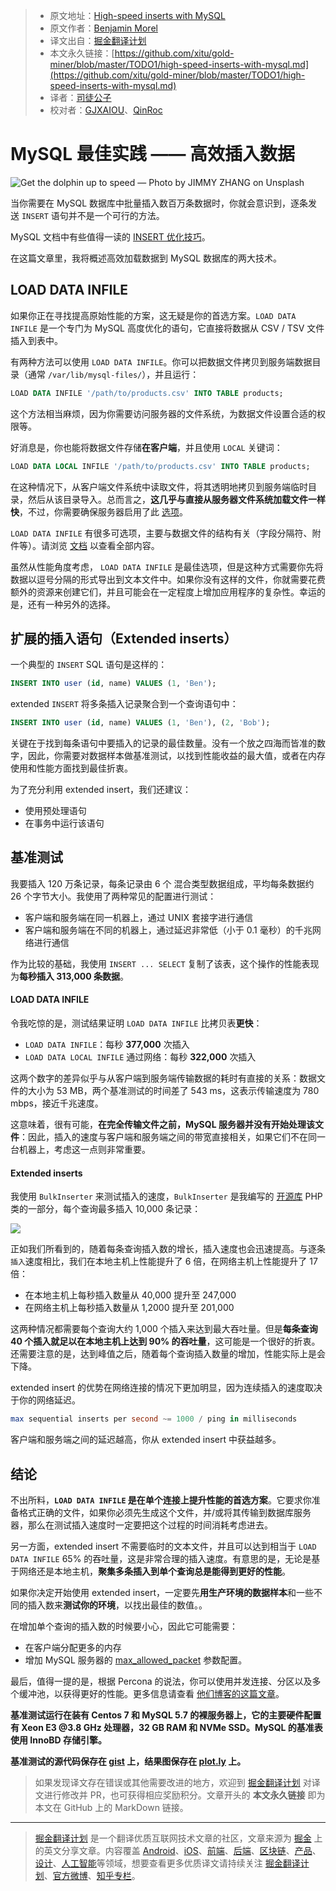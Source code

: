> * 原文地址：[High-speed inserts with MySQL](https://medium.com/@benmorel/high-speed-inserts-with-mysql-9d3dcd76f723)
> * 原文作者：[Benjamin Morel](https://medium.com/@benmorel)
> * 译文出自：[掘金翻译计划](https://github.com/xitu/gold-miner)
> * 本文永久链接：[https://github.com/xitu/gold-miner/blob/master/TODO1/high-speed-inserts-with-mysql.md](https://github.com/xitu/gold-miner/blob/master/TODO1/high-speed-inserts-with-mysql.md)
> * 译者：[司徒公子](https://github.com/todaycoder001)
> * 校对者：[GJXAIOU](https://github.com/GJXAIOU)、[QinRoc](https://github.com/QinRoc)

# MySQL 最佳实践 —— 高效插入数据

![Get the dolphin up to speed — Photo by [JIMMY ZHANG](https://blog-private.oss-cn-shanghai.aliyuncs.com/20200402002543.jpeg) on [Unsplash](https://unsplash.com/?utm_source=unsplash&utm_medium=referral&utm_content=creditCopyText)](https://cdn-images-1.medium.com/max/6528/1*9Ihf50zErzTg4KR4JnodzA.jpeg)

当你需要在 MySQL 数据库中批量插入数百万条数据时，你就会意识到，逐条发送 `INSERT` 语句并不是一个可行的方法。

MySQL 文档中有些值得一读的 [INSERT 优化技巧](https://dev.mysql.com/doc/refman/5.7/en/insert-optimization.html)。

在这篇文章里，我将概述高效加载数据到 MySQL 数据库的两大技术。

## LOAD DATA INFILE

如果你正在寻找提高原始性能的方案，这无疑是你的首选方案。`LOAD DATA INFILE` 是一个专门为 MySQL 高度优化的语句，它直接将数据从 CSV / TSV 文件插入到表中。

有两种方法可以使用 `LOAD DATA INFILE`。你可以把数据文件拷贝到服务端数据目录（通常 `/var/lib/mysql-files/`），并且运行：

```sql
LOAD DATA INFILE '/path/to/products.csv' INTO TABLE products;
```

这个方法相当麻烦，因为你需要访问服务器的文件系统，为数据文件设置合适的权限等。

好消息是，你也能将数据文件存储**在客户端**，并且使用 `LOCAL` 关键词：

```sql
LOAD DATA LOCAL INFILE '/path/to/products.csv' INTO TABLE products;
```

在这种情况下，从客户端文件系统中读取文件，将其透明地拷贝到服务端临时目录，然后从该目录导入。总而言之，**这几乎与直接从服务器文件系统加载文件一样快**，不过，你需要确保服务器启用了此 [选项](https://dev.mysql.com/doc/refman/5.7/en/server-system-variables.html#sysvar_local_infile)。

`LOAD DATA INFILE` 有很多可选项，主要与数据文件的结构有关（字段分隔符、附件等）。请浏览 [文档](https://dev.mysql.com/doc/refman/5.7/en/load-data.html) 以查看全部内容。

虽然从性能角度考虑， `LOAD DATA INFILE` 是最佳选项，但是这种方式需要你先将数据以逗号分隔的形式导出到文本文件中。如果你没有这样的文件，你就需要花费额外的资源来创建它们，并且可能会在一定程度上增加应用程序的复杂性。幸运的是，还有一种另外的选择。

## 扩展的插入语句（Extended inserts）

一个典型的 `INSERT` SQL 语句是这样的：

```sql
INSERT INTO user (id, name) VALUES (1, 'Ben');
```

extended `INSERT` 将多条插入记录聚合到一个查询语句中：

```sql
INSERT INTO user (id, name) VALUES (1, 'Ben'), (2, 'Bob');
```

关键在于找到每条语句中要插入的记录的最佳数量。没有一个放之四海而皆准的数字，因此，你需要对数据样本做基准测试，以找到性能收益的最大值，或者在内存使用和性能方面找到最佳折衷。

为了充分利用 extended insert，我们还建议：

* 使用预处理语句
* 在事务中运行该语句

## 基准测试

我要插入 120 万条记录，每条记录由 6 个 混合类型数据组成，平均每条数据约 26 个字节大小。我使用了两种常见的配置进行测试：

* 客户端和服务端在同一机器上，通过 UNIX 套接字进行通信
* 客户端和服务端在不同的机器上，通过延迟非常低（小于 0.1 毫秒）的千兆网络进行通信

作为比较的基础，我使用 `INSERT ... SELECT` 复制了该表，这个操作的性能表现为**每秒插入 313,000 条数据**。

#### LOAD DATA INFILE

令我吃惊的是，测试结果证明 `LOAD DATA INFILE` 比拷贝表**更快**：

* `LOAD DATA INFILE`：每秒 **377,000** 次插入
* `LOAD DATA LOCAL INFILE` 通过网络：每秒 **322,000** 次插入

这两个数字的差异似乎与从客户端到服务端传输数据的耗时有直接的关系：数据文件的大小为 53 MB，两个基准测试的时间差了 543 ms，这表示传输速度为 780 mbps，接近千兆速度。

这意味着，很有可能，**在完全传输文件之前，MySQL 服务器并没有开始处理该文件**：因此，插入的速度与客户端和服务端之间的带宽直接相关，如果它们不在同一台机器上，考虑这一点则非常重要。

#### Extended inserts

我使用 `BulkInserter` 来测试插入的速度，`BulkInserter` 是我编写的 [开源库](https://github.com/brick/db) PHP 类的一部分，每个查询最多插入 10,000 条记录：

![](http://blog-private.oss-cn-shanghai.aliyuncs.com/20200402002600.png)

正如我们所看到的，随着每条查询插入数的增长，插入速度也会迅速提高。与逐条`插入`速度相比，我们在本地主机上性能提升了 6 倍，在网络主机上性能提升了 17 倍：

* 在本地主机上每秒插入数量从 40,000 提升至 247,000
* 在网络主机上每秒插入数量从 1,2000 提升至 201,000

这两种情况都需要每个查询大约 1,000 个插入来达到最大吞吐量。但是**每条查询 40 个插入就足以在本地主机上达到 90% 的吞吐量**，这可能是一个很好的折衷。还需要注意的是，达到峰值之后，随着每个查询插入数量的增加，性能实际上是会下降。

extended insert 的优势在网络连接的情况下更加明显，因为连续插入的速度取决于你的网络延迟。

```sql
max sequential inserts per second ~= 1000 / ping in milliseconds
```

客户端和服务端之间的延迟越高，你从 extended insert 中获益越多。

## 结论

不出所料，**`LOAD DATA INFILE` 是在单个连接上提升性能的首选方案**。它要求你准备格式正确的文件，如果你必须先生成这个文件，并/或将其传输到数据库服务器，那么在测试插入速度时一定要把这个过程的时间消耗考虑进去。

另一方面，extended insert 不需要临时的文本文件，并且可以达到相当于 `LOAD DATA INFILE` 65% 的吞吐量，这是非常合理的插入速度。有意思的是，无论是基于网络还是本地主机，**聚集多条插入到单个查询总是能得到更好的性能**。

如果你决定开始使用 extended insert，一定要先**用生产环境的数据样本**和一些不同的插入数来**测试你的环境**，以找出最佳的数值。。

在增加单个查询的插入数的时候要小心，因此它可能需要：

* 在客户端分配更多的内存
* 增加 MySQL 服务器的 [max_allowed_packet](https://dev.mysql.com/doc/refman/5.7/en/server-system-variables.html#sysvar_max_allowed_packet) 参数配置。

最后，值得一提的是，根据 Percona 的说法，你可以使用并发连接、分区以及多个缓冲池，以获得更好的性能。更多信息请查看 [他们博客的这篇文章](http://www.percona.com/blog/2011/01/07/high-rate-insertion-with-mysql-and-innodb/)。

**基准测试运行在装有 Centos 7 和 MySQL 5.7 的裸服务器上，它的主要硬件配置有 Xeon E3 @3.8 GHz 处理器，32 GB RAM 和 NVMe SSD。MySQL 的基准表使用 InnoBD 存储引擎。**

**基准测试的源代码保存在 [gist](https://gist.github.com/BenMorel/78f742356391d41c91d1d733f47dcb13) 上，结果图保存在 [plot.ly](https://plot.ly/~BenMorel/52) 上。**

> 如果发现译文存在错误或其他需要改进的地方，欢迎到 [掘金翻译计划](https://github.com/xitu/gold-miner) 对译文进行修改并 PR，也可获得相应奖励积分。文章开头的 **本文永久链接** 即为本文在 GitHub 上的 MarkDown 链接。

---

> [掘金翻译计划](https://github.com/xitu/gold-miner) 是一个翻译优质互联网技术文章的社区，文章来源为 [掘金](https://juejin.im) 上的英文分享文章。内容覆盖 [Android](https://github.com/xitu/gold-miner#android)、[iOS](https://github.com/xitu/gold-miner#ios)、[前端](https://github.com/xitu/gold-miner#前端)、[后端](https://github.com/xitu/gold-miner#后端)、[区块链](https://github.com/xitu/gold-miner#区块链)、[产品](https://github.com/xitu/gold-miner#产品)、[设计](https://github.com/xitu/gold-miner#设计)、[人工智能](https://github.com/xitu/gold-miner#人工智能)等领域，想要查看更多优质译文请持续关注 [掘金翻译计划](https://github.com/xitu/gold-miner)、[官方微博](http://weibo.com/juejinfanyi)、[知乎专栏](https://zhuanlan.zhihu.com/juejinfanyi)。
